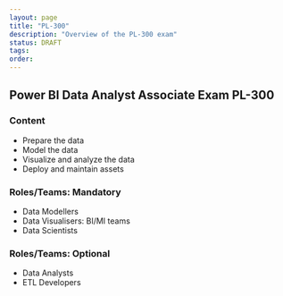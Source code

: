 ```yaml
---
layout: page
title: "PL-300"
description: "Overview of the PL-300 exam"
status: DRAFT
tags:
order:
---
```

## Power BI Data Analyst Associate Exam PL-300  
  
### Content  
  
- Prepare the data
- Model the data
- Visualize and analyze the data
- Deploy and maintain assets  
  
### Roles/Teams: Mandatory  
  
- Data Modellers
- Data Visualisers: BI/MI teams
- Data Scientists  
  
### Roles/Teams: Optional  
  
- Data Analysts
- ETL Developers